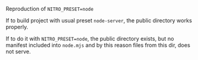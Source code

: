 Reproduction of `NITRO_PRESET=node`

If to build project with usual preset `node-server`, the public directory works properly.

If to do it with `NITRO_PRESET=node`, the public directory exists,
but no manifest included into `node.mjs` and by this reason files from this dir, does not serve.
